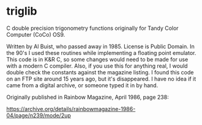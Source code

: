 # triglib
C double precision trigonometry functions originally for Tandy Color Computer (CoCo) OS9.

Written by Al Buist, who passed away in 1985. License is Public Domain. In the 90's I used these routines while implementing a floating point emulator. This code is in K&R C, so some changes would need to be made for use with a modern C compiler. Also, if you use this for anything real, I would double check the constants against the magazine listing. I found this code on an FTP site around 15 years ago, but it's disappeared. I have no idea if it came from a digital archive, or someone typed it in by hand.

Originally published in Rainbow Magazine, April 1986, page 238:

https://archive.org/details/rainbowmagazine-1986-04/page/n239/mode/2up


